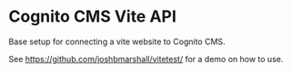 # Cognito CMS Vite API

Base setup for connecting a vite website to Cognito CMS.

See https://github.com/joshbmarshall/vitetest/ for a demo on how to use.
